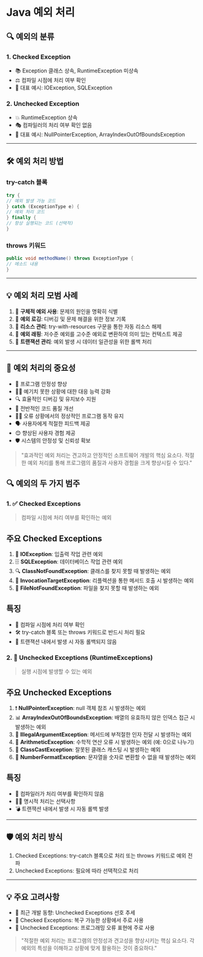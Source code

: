 # Java 예외 처리
## 🔍 예외의 분류

### 1. Checked Exception

- 📚 Exception 클래스 상속, RuntimeException 미상속
- ⚖️ 컴파일 시점에 처리 여부 확인
- 🔮 대표 예시: IOException, SQLException

### 2. Unchecked Exception

- 💥 RuntimeException 상속
- 🎭 컴파일러의 처리 여부 확인 없음
- 🎯 대표 예시: NullPointerException, ArrayIndexOutOfBoundsException

---

## 🛠️ 예외 처리 방법

### try-catch 블록

```java
try {
// 예외 발생 가능 코드
} catch (ExceptionType e) {
// 예외 처리 코드
} finally {
// 항상 실행되는 코드 (선택적)
}
```

### throws 키워드

```java
public void methodName() throws ExceptionType {
// 메소드 내용
}
```

---

## 💡 예외 처리 모범 사례

1. 🎯 **구체적 예외 사용**: 문제의 원인을 명확히 식별
2. 📝 **예외 로깅**: 디버깅 및 문제 해결을 위한 정보 기록
3. 🚰 **리소스 관리**: try-with-resources 구문을 통한 자동 리소스 해제
4. 🎁 **예외 래핑**: 저수준 예외를 고수준 예외로 변환하여 의미 있는 컨텍스트 제공
5. 💼 **트랜잭션 관리**: 예외 발생 시 데이터 일관성을 위한 롤백 처리

---

## 🌟 예외 처리의 중요성

- 🏰 프로그램 안정성 향상
- 🦸‍♂️ 예기치 못한 상황에 대한 대응 능력 강화
- 🔍 효율적인 디버깅 및 유지보수 지원
- 🌟 전반적인 코드 품질 개선
- 🧘‍♂️ 오류 상황에서의 정상적인 프로그램 동작 유지
- 🗣️ 사용자에게 적절한 피드백 제공
- 😊 향상된 사용자 경험 제공
- 🛡️ 시스템의 안정성 및 신뢰성 확보

> "효과적인 예외 처리는 견고하고 안정적인 소프트웨어 개발의 핵심 요소다. 적절한 예외 처리를 통해 프로그램의 품질과 사용자 경험을 크게 향상시킬 수 있다."

## 🔍 예외의 두 가지 범주

### 1. ✅ Checked Exceptions

> 컴파일 시점에 처리 여부를 확인하는 예외
>

## 주요 Checked Exceptions

1. 📂 **IOException**: 입출력 작업 관련 예외
2. 🗄️ **SQLException**: 데이터베이스 작업 관련 예외
3. 🔍 **ClassNotFoundException**: 클래스를 찾지 못할 때 발생하는 예외
4. 🔧 **InvocationTargetException**: 리플렉션을 통한 메서드 호출 시 발생하는 예외
5. 📁 **FileNotFoundException**: 파일을 찾지 못할 때 발생하는 예외

## 특징

- 🚦 컴파일 시점에 처리 여부 확인
- 🛠️ try-catch 블록 또는 throws 키워드로 반드시 처리 필요
- 💼 트랜잭션 내에서 발생 시 자동 롤백되지 않음

### 2. 🚀 Unchecked Exceptions (RuntimeExceptions)

> 실행 시점에 발생할 수 있는 예외
>

## 주요 Unchecked Exceptions

1. ❗ **NullPointerException**: null 객체 참조 시 발생하는 예외
2. 📊 **ArrayIndexOutOfBoundsException**: 배열의 유효하지 않은 인덱스 접근 시 발생하는 예외
3. 🚫 **IllegalArgumentException**: 메서드에 부적절한 인자 전달 시 발생하는 예외
4. 🧮 **ArithmeticException**: 수학적 연산 오류 시 발생하는 예외 (예: 0으로 나누기)
5. 🔄 **ClassCastException**: 잘못된 클래스 캐스팅 시 발생하는 예외
6. 🔢 **NumberFormatException**: 문자열을 숫자로 변환할 수 없을 때 발생하는 예외

## 특징

- 🎈 컴파일러가 처리 여부를 확인하지 않음
- 🤹‍♀️ 명시적 처리는 선택사항
- 💣 트랜잭션 내에서 발생 시 자동 롤백 발생

---

## 🛡️ 예외 처리 방식

1. Checked Exceptions: try-catch 블록으로 처리 또는 throws 키워드로 예외 전파
2. Unchecked Exceptions: 필요에 따라 선택적으로 처리

---

## 💡 주요 고려사항

- 🌱 최근 개발 동향: Unchecked Exceptions 선호 추세
- 🔄 Checked Exceptions: 복구 가능한 상황에서 주로 사용
- 🐞 Unchecked Exceptions: 프로그래밍 오류 표현에 주로 사용

> "적절한 예외 처리는 프로그램의 안정성과 견고성을 향상시키는 핵심 요소다. 각 예외의 특성을 이해하고 상황에 맞게 활용하는 것이 중요하다."
